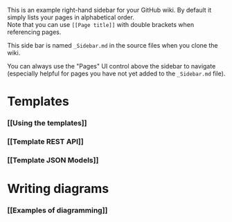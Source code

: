 This is an example right-hand sidebar for your GitHub wiki.
By default it simply lists your pages in alphabetical order.<br/>
Note that you can use `[[Page title]]` with double brackets when referencing pages.

This side bar is named `_Sidebar.md` in the source files when you clone the
wiki.

You can always use the "Pages" UI control above the sidebar to navigate
(especially helpful for pages you have not yet added to the `_Sidebar.md`
file).

# Templates

### [[Using the templates]]
### [[Template REST API]]
### [[Template JSON Models]]

# Writing diagrams

### [[Examples of diagramming]]
